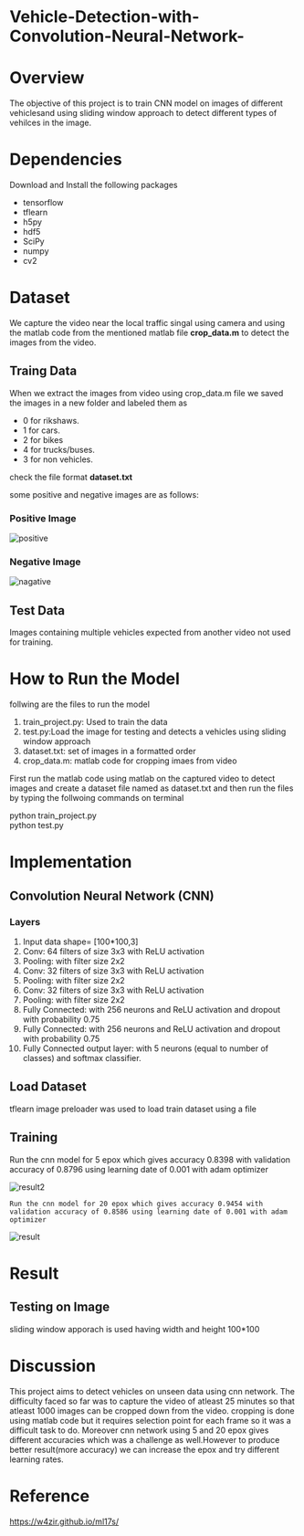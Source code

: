 # Vehicle-Detection-with-Convolution-Neural-Network-

# Overview

The objective of this project is to train CNN model on images of different vehiclesand using sliding window approach to detect different types of vehilces in the image.

# Dependencies

Download and Install the following packages
- tensorflow
- tflearn
- h5py
- hdf5
- SciPy
- numpy
- cv2

# Dataset

 We capture the video near the local traffic singal using camera and using the matlab code from the mentioned matlab file <b>crop_data.m</b> to detect the images  from the video.

## Traing Data

When  we extract the images from video using crop_data.m file we saved the images in a new folder and labeled them as
- 0 for rikshaws.
- 1 for cars.
- 2 for bikes
- 4 for trucks/buses.
- 3 for non vehicles.

check the file format <b>dataset.txt</b>

some positive and negative images are as follows:

### Positive Image
![positive](https://user-images.githubusercontent.com/26170668/27723536-139483ac-5d87-11e7-9777-4f860b7a90d5.png)

### Negative Image
![nagative](https://user-images.githubusercontent.com/26170668/27723538-19226ce4-5d87-11e7-8922-cb055850617f.png)

## Test Data

Images containing multiple vehicles expected from another video not used for training.

# How to Run the Model

follwing are the files to run the model
1. train_project.py: Used to train the data
2. test.py:Load the image for testing and detects a vehicles using sliding window approach
3. dataset.txt: set of images in a formatted order 
4. crop_data.m: matlab code for cropping imaes from video


  First run the matlab code using matlab on the captured video to detect images and create a dataset file named 
  as dataset.txt and then run the files by typing the follwoing commands on terminal
  
  python train_project.py  
  python test.py      


# Implementation

## Convolution Neural Network (CNN)
### Layers
1. Input data shape= [100*100,3]
2. Conv: 64 filters of size 3x3 with ReLU activation
3. Pooling: with filter size 2x2
4. Conv: 32 filters of size 3x3 with ReLU activation
5. Pooling: with filter size 2x2
6. Conv: 32 filters of size 3x3 with ReLU activation
7. Pooling: with filter size 2x2
8. Fully Connected: with 256 neurons and ReLU activation and dropout with probability 0.75
9. Fully Connected: with 256 neurons and ReLU activation and dropout with probability 0.75
10. Fully Connected output layer: with 5 neurons (equal to number of classes) and softmax classifier.


## Load Dataset
 tflearn image preloader was used to load train dataset using a file 
 
## Training
   Run the cnn model for 5 epox which gives accuracy 0.8398 with validation accuracy of 0.8796 using learning date of 0.001 with adam optimizer
   
   ![result2](https://user-images.githubusercontent.com/26170668/27723484-b90ce5a0-5d86-11e7-81cc-58512b31dd78.png)
   
   
   
    Run the cnn model for 20 epox which gives accuracy 0.9454 with validation accuracy of 0.8586 using learning date of 0.001 with adam optimizer
   
   
   ![result](https://user-images.githubusercontent.com/26170668/27723699-c152cd0a-5d87-11e7-9302-d8e609d07f9d.png)

# Result

## Testing on Image

   sliding window apporach is used having width and height 100*100



# Discussion

This project aims to detect vehicles on unseen data using cnn network. The difficulty faced so far was to capture the video of atleast 25 minutes so that atleast 1000 images can be cropped down from the video. cropping is done using matlab code but it requires selection point for each frame so it was a difficult task to do. Moreover cnn network using 5 and 20 epox gives different accuracies which was a challenge as well.However to produce better result(more accuracy) we can increase the epox and try different learning rates.


# Reference

https://w4zir.github.io/ml17s/


